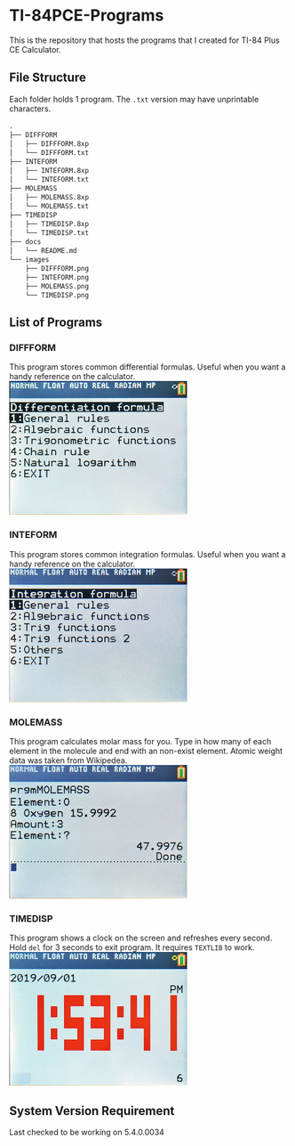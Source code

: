 # TI-84PCE-Programs
This is the repository that hosts the programs that I created for TI-84 Plus CE Calculator.

## File Structure
Each folder holds 1 program. The ```.txt``` version may have unprintable characters.
```
.
├── DIFFFORM
│   ├── DIFFFORM.8xp
│   └── DIFFFORM.txt
├── INTEFORM
│   ├── INTEFORM.8xp
│   └── INTEFORM.txt
├── MOLEMASS
│   ├── MOLEMASS.8xp
│   └── MOLEMASS.txt
├── TIMEDISP
│   ├── TIMEDISP.8xp
│   └── TIMEDISP.txt
├── docs
│   └── README.md
└── images
    ├── DIFFFORM.png
    ├── INTEFORM.png
    ├── MOLEMASS.png
    └── TIMEDISP.png
```

## List of Programs

### DIFFFORM
This program stores common differential formulas. Useful when you want a handy reference on the calculator.
<br>
<img src="../images/DIFFFORM.png" alt="drawing" width="320">

### INTEFORM
This program stores common integration formulas. Useful when you want a handy reference on the calculator.
<br>
<img src="../images/INTEFORM.png" alt="drawing" width="320">

### MOLEMASS
This program calculates molar mass for you. Type in how many of each element in the molecule and end with an non-exist element. Atomic weight data was taken from Wikipedea.
<br>
<img src="../images/MOLEMASS.png" alt="drawing" width="320">

### TIMEDISP
This program shows a clock on the screen and refreshes every second. Hold ```del``` for 3 seconds to exit program. It requires ```TEXTLIB``` to work.
<br>
<img src="../images/TIMEDISP.png" alt="drawing" width="320">

## System Version Requirement
Last checked to be working on 5.4.0.0034
